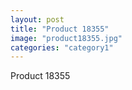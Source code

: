 ```yaml
---
layout: post
title: "Product 18355"
image: "product18355.jpg"
categories: "category1"
---
```

Product 18355
